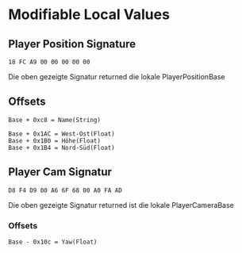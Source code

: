 # Modifiable Local Values

## Player Position Signature

````
18 FC A9 00 00 00 00 00
````

Die oben gezeigte Signatur returned die lokale PlayerPositionBase

## Offsets

````
Base + 0xc8 = Name(String)

Base + 0x1AC = West-Ost(Float)
Base + 0x1B0 = Höhe(Float)
Base + 0x1B4 = Nord-Süd(Float)
````
## Player Cam Signatur

````
D8 F4 D9 00 A6 6F 68 00 A0 FA AD
````
Die oben gezeigte Signatur returned ist die lokale PlayerCameraBase

### Offsets

````
Base - 0x10c = Yaw(Float)
````
